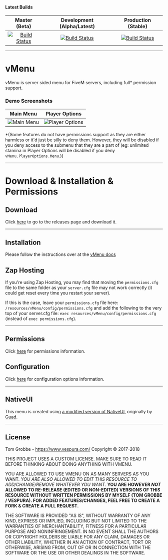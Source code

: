 #### Latest Builds

|Master (Beta)|Development (Alpha/Latest)|Production (Stable)|
|:-:|:-:|:-:|
|[![Build Status](https://travis-ci.org/TomGrobbe/vMenu.svg?branch=master)](https://travis-ci.org/TomGrobbe/vMenu) | [![Build Status](https://travis-ci.org/TomGrobbe/vMenu.svg?branch=development)](https://travis-ci.org/TomGrobbe/vMenu) | [![Build Status](https://travis-ci.org/TomGrobbe/vMenu.svg?branch=production)](https://travis-ci.org/TomGrobbe/vMenu) |


--------


# vMenu
vMenu is server sided menu for FiveM servers, including full\* permission support.

### Demo Screenshots

|Main Menu|Player Options|
|:-:|:-:|
|![Main Menu](https://www.vespura.com/hi/i/fef17e5.png)|![Player Options](https://www.vespura.com/hi/i/458b6e4.png)|

\*(Some features do not have permissions support as they are either harmless or it'd just be silly to deny them. However, they will be disabled if you deny access to the submenu that they are a part of (eg: unlimited stamina in Player Options will be disabled if you deny `vMenu.PlayerOptions.Menu`.))

--------

# Download & Installation & Permissions

## Download

Click [here](https://github.com/TomGrobbe/vMenu/releases) to go to the releases page and download it.


--------

## Installation
Please follow the instructions over at the [vMenu docs](https://docs.vespura.com/vmenu/installation)

## Zap Hosting
If you're using Zap Hosting, you may find that moving the `permissions.cfg` file to the same folder as your `server.cfg` file may not work correctly (it could get reset every time you restart your server).

If this is the case, leave your `permissions.cfg` file here: `/resources/vMenu/config/permissions.cfg` and add the following to the very top of your server.cfg file: `exec resources/vMenu/config/permissions.cfg` (instead of `exec permissions.cfg`).

--------

## Permissions 
Click [here](https://docs.vespura.com/vmenu/permissions-ref) for permissions information.

## Configuration
Click [here](https://docs.vespura.com/vmenu/configuration) for configuration options information.


--------


## NativeUI
This menu is created using [a modified version of NativeUI](https://github.com/TomGrobbe/NativeUI), originally by [Guad](https://github.com/Guad/NativeUI).


--------

## License
Tom Grobbe - https://www.vespura.com/
Copyright © 2017-2018

THIS PROJECT USES A CUSTOM LICENSE. MAKE SURE TO READ IT BEFORE THINKING ABOUT DOING ANYTHING WITH VMENU.

YOU ARE ALLOWED TO USE VMENU ON AS MANY SERVERS AS YOU WANT.
_YOU ARE ALSO ALLOWED TO EDIT THIS RESOURCE TO ADD/CHANGE/REMOVE WHATEVER YOU WANT._ 
**YOU ARE HOWEVER _NOT_ ALLOWED TO RE-RELEASE (EDITED OR NON-EDITED) VERSIONS OF THIS RESOURCE WITHOUT WRITTEN PERMISSIONS BY MYSELF (TOM GROBBE / VESPURA). FOR ADDED FEATURES/CHANGES, FEEL FREE TO CREATE A FORK & CREATE A PULL REQUEST.**

THE SOFTWARE IS PROVIDED "AS IS", WITHOUT WARRANTY OF ANY KIND, EXPRESS OR IMPLIED, INCLUDING BUT NOT LIMITED TO THE WARRANTIES OF MERCHANTABILITY, FITNESS FOR A PARTICULAR PURPOSE AND NONINFRINGEMENT. IN NO EVENT SHALL THE AUTHORS OR COPYRIGHT HOLDERS BE LIABLE FOR ANY CLAIM, DAMAGES OR OTHER LIABILITY, WHETHER IN AN ACTION OF CONTRACT, TORT OR OTHERWISE, ARISING FROM, OUT OF OR IN CONNECTION WITH THE SOFTWARE OR THE USE OR OTHER DEALINGS IN THE SOFTWARE. 
